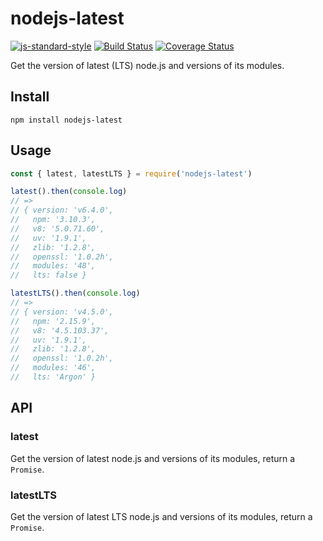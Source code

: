 # nodejs-latest
[![js-standard-style](https://img.shields.io/badge/code%20style-standard-brightgreen.svg)](http://standardjs.com/)
[![Build Status](https://travis-ci.org/DavidCai1993/nodejs-latest.svg?branch=master)](https://travis-ci.org/DavidCai1993/nodejs-latest)
[![Coverage Status](https://coveralls.io/repos/github/DavidCai1993/nodejs-latest/badge.svg?branch=master)](https://coveralls.io/github/DavidCai1993/nodejs-latest?branch=master)

Get the version of latest (LTS) node.js and versions of its modules.

## Install

```
npm install nodejs-latest
```

## Usage

```js
const { latest, latestLTS } = require('nodejs-latest')

latest().then(console.log)
// =>
// { version: 'v6.4.0',
//   npm: '3.10.3',
//   v8: '5.0.71.60',
//   uv: '1.9.1',
//   zlib: '1.2.8',
//   openssl: '1.0.2h',
//   modules: '48',
//   lts: false }

latestLTS().then(console.log)
// =>
// { version: 'v4.5.0',
//   npm: '2.15.9',
//   v8: '4.5.103.37',
//   uv: '1.9.1',
//   zlib: '1.2.8',
//   openssl: '1.0.2h',
//   modules: '46',
//   lts: 'Argon' }
```

## API

### latest

Get the version of latest node.js and versions of its modules, return a `Promise`.

### latestLTS

Get the version of latest LTS node.js and versions of its modules, return a `Promise`.
